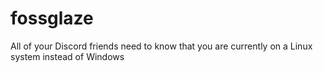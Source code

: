 # fossglaze
All of your Discord friends need to know that you are currently on a Linux system instead of Windows
